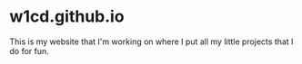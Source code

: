 # w1cd.github.io
This is my website that I'm working on where I put all my little projects that I do for fun.

